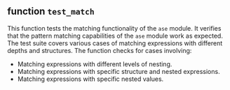 ## function `test_match`

This function tests the matching functionality of the `ase` module. It verifies that the pattern matching capabilities of the `ase` module work as expected. The test suite covers various cases of matching expressions with different depths and structures. The function checks for cases involving:

* Matching expressions with different levels of nesting.
* Matching expressions with specific structure and nested expressions.
* Matching expressions with specific nested values.
